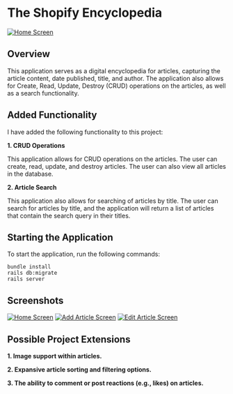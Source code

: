 # The Shopify Encyclopedia

[![Home Screen](https://i.postimg.cc/8CqQyhHK/temp-Image-Jvy9-Ky.jpg)](https://postimg.cc/hJb5vQNT)

## Overview

This application serves as a digital encyclopedia for articles, capturing the article content, date published, title, and author. The application also allows for Create, Read, Update, Destroy (CRUD) operations on the articles, as well as a search functionality.

## Added Functionality

I have added the following functionality to this project:

 **1. CRUD Operations**

This application allows for CRUD operations on the articles. The user can create, read, update, and destroy articles. The user can also view all articles in the database.

 **2. Article Search**
 
This application also allows for searching of articles by title. The user can search for articles by title, and the application will return a list of articles that contain the search query in their titles.

## Starting the Application

To start the application, run the following commands:

```
bundle install
rails db:migrate
rails server
```

## Screenshots

[![Home Screen](https://i.postimg.cc/8CqQyhHK/temp-Image-Jvy9-Ky.jpg)](https://postimg.cc/hJb5vQNT)
[![Add Article Screen](https://i.postimg.cc/5tJ88Gcn/temp-Image1-Hgjq-F.jpg)](https://postimg.cc/ZWf9Sw5d)
[![Edit Article Screen](https://i.postimg.cc/vH6nkMb0/temp-Image-T1-M0-Ml.jpg)](https://postimg.cc/RN4qJk3t)

## Possible Project Extensions

**1. Image support within articles.**

**2. Expansive article sorting and filtering options.**

**3. The ability to comment or post reactions (e.g., likes) on articles.**

